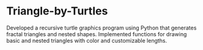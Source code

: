 # Triangle-by-Turtles
Developed a recursive turtle graphics program using Python that generates fractal triangles and nested shapes. Implemented functions for drawing basic and nested triangles with color and customizable lengths.
